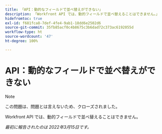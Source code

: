```yaml
---
title: 「API：動的なフィールドで並べ替えができない」
description: 「Workfront API では、動的フィールドで並べ替えることはできません。」
hidefromtoc: true
exl-id: f681fca8-7def-4fe4-9ab1-18dd6e2502d6
source-git-commit: 35fb85acf0c4b8675c3b6dad72c373ac6192055d
workflow-type: ht
source-wordcount: '47'
ht-degree: 100%

---
```


# API：動的なフィールドで並べ替えができない

<!--Requested article: Article exists to let people know they can't do this.-->

>[!NOTE]
>
>この問題は、問題とは言えないため、クローズされました。

Workfront API では、動的フィールドで並べ替えることはできません。

_最初に報告されたのは 2022年3月15日です。_
